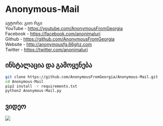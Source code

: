 # Anonymous-Mail
ავტორი: გიო რგი
<br>YouTube - https://youtube.com/AnonymousFromGeorgia
<br>Facebook - https://facebook.com/anonimaluri
<br>Github - https://github.com/AnonymousFromGeorgia
<br>Website - http://anonymousfg.66ghz.com
<br>Twitter - https://twitter.com/anonimaluri
## ინსტალაცია და გამოყენება

```bash
git clone https://github.com/AnonymousFromGeorgia/Anonymous-Mail.git
cd Anonymous-Mail
pip2 install -r requirements.txt
python2 Anonymous-Mail.py
```

<h2>ვიდეო</h2>
<a href="https://www.youtube.com/watch?v=OF46VXsZNicu"><img src="https://i.ibb.co/txJ6tMq/maxresdefault.png" style="max-width:100%;"></a>
